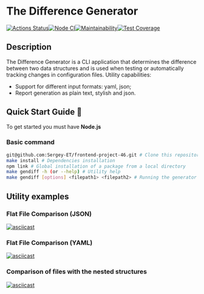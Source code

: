 # The Difference Generator

[![Actions Status](https://github.com/Sergey-ET/frontend-project-46/workflows/hexlet-check/badge.svg)](https://github.com/Sergey-ET/frontend-project-46/actions)[![Node CI](https://github.com/Sergey-ET/frontend-project-46/workflows/Node%20CI/badge.svg)](https://github.com/Sergey-ET/frontend-project-46/actions)[![Maintainability](https://api.codeclimate.com/v1/badges/5a5f6c02276268a5dc45/maintainability)](https://codeclimate.com/github/Sergey-ET/frontend-project-46/maintainability)[![Test Coverage](https://api.codeclimate.com/v1/badges/5a5f6c02276268a5dc45/test_coverage)](https://codeclimate.com/github/Sergey-ET/frontend-project-46/test_coverage)

## Description

The Difference Generator is a CLI application that determines the difference between two data structures and is used when testing or automatically tracking changes in configuration files.
Utility capabilities:

- Support for different input formats: yaml, json;
- Report generation as plain text, stylish and json.

## Quick Start Guide 📕

To get started you must have **Node.js**

### Basic command

```bash
git@github.com:Sergey-ET/frontend-project-46.git # Clone this repository by SSH key locally
make install # Dependencies installation
npm link # Global installation of a package from a local directory
make gendiff -h (or --help) # Utility help
make gendiff [options] <filepath1> <filepath2> # Running the generator
```

## Utility examples

### Flat File Comparison (JSON)

[![asciicast](https://asciinema.org/a/9uIlnc1HWrAvcpjv8m56e39GQ.svg)](https://asciinema.org/a/9uIlnc1HWrAvcpjv8m56e39GQ)

### Flat File Comparison (YAML)

[![asciicast](https://asciinema.org/a/T0p78fSkoFgwzVgB5lHlFFhtH.svg)](https://asciinema.org/a/T0p78fSkoFgwzVgB5lHlFFhtH)

### Comparison of files with the nested structures

[![asciicast](https://asciinema.org/a/HBVeODWz1Myz7pK3ReW035b7Y.svg)](https://asciinema.org/a/HBVeODWz1Myz7pK3ReW035b7Y)
